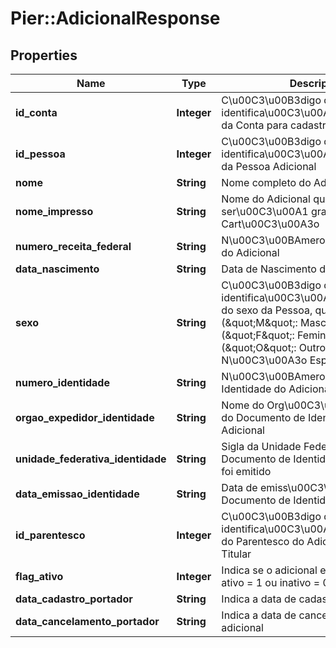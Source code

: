 # Pier::AdicionalResponse

## Properties
Name | Type | Description | Notes
------------ | ------------- | ------------- | -------------
**id_conta** | **Integer** | C\u00C3\u00B3digo de identifica\u00C3\u00A7\u00C3\u00A3o da Conta para cadastro do Adicional | [optional] 
**id_pessoa** | **Integer** | C\u00C3\u00B3digo de identifica\u00C3\u00A7\u00C3\u00A3o da Pessoa Adicional | [optional] 
**nome** | **String** | Nome completo do Adicional | [optional] 
**nome_impresso** | **String** | Nome do Adicional que ser\u00C3\u00A1 gravado no Cart\u00C3\u00A3o | [optional] 
**numero_receita_federal** | **String** | N\u00C3\u00BAmero do CPF ou CNPJ do Adicional | [optional] 
**data_nascimento** | **String** | Data de Nascimento do Adicional | [optional] 
**sexo** | **String** | C\u00C3\u00B3digo de identifica\u00C3\u00A7\u00C3\u00A3o do sexo da Pessoa, quando PF, sendo: (\&quot;M\&quot;: Masculino), (\&quot;F\&quot;: Feminino), (\&quot;O\&quot;: Outro), (\&quot;N\&quot;: N\u00C3\u00A3o Especificado). | [optional] 
**numero_identidade** | **String** | N\u00C3\u00BAmero do Documento de Identidade do Adicional | [optional] 
**orgao_expedidor_identidade** | **String** | Nome do Org\u00C3\u00A3o Emissor do Documento de Identidade do Adicional | [optional] 
**unidade_federativa_identidade** | **String** | Sigla da Unidade Federativa onde o Documento de Identidade do Adicional foi emitido | [optional] 
**data_emissao_identidade** | **String** | Data de emiss\u00C3\u00A3o do Documento de Identidade do Adicional | [optional] 
**id_parentesco** | **Integer** | C\u00C3\u00B3digo de identifica\u00C3\u00A7\u00C3\u00A3o do Parentesco do Adicional com o Titular | [optional] 
**flag_ativo** | **Integer** | Indica se o adicional est\u00C3\u00A1 ativo = 1 ou inativo = 0 | [optional] 
**data_cadastro_portador** | **String** | Indica a data de cadastro do adicional | [optional] 
**data_cancelamento_portador** | **String** | Indica a data de cancelamento do adicional | [optional] 



